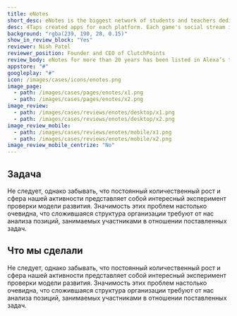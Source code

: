 ```yaml
---
title: eNotes
short_desc: eNotes is the biggest network of students and teachers dedicated to literature.
desc: 4Taps created apps for each platform. Each game's social stream is the new way to follow live sports on-the-go, even if the user is away from the TV.
background: "rgba(239, 190, 28, 0.15)"
show_in_review_block: "Yes"
reviewer: Nish Patel
reviewer_position: Founder and CEO of ClutchPoints
review_body: eNotes for more than 20 years has been listed in Alexa’s top-1000 websites in the world. We  specialize in lesson plans and study guides also providing the Homework Help section with millions of questions with answers. eNotes needed a partner to launch native iOS and Android applications who can cover the whole mobile experience
appstore: "#"
googleplay: "#"
icon: /images/cases/icons/enotes.png
image_page:
  - path: /images/cases/pages/enotes/x1.png
  - path: /images/cases/pages/enotes/x2.png
image_review:
  - path: /images/cases/reviews/enotes/desktop/x1.png
  - path: /images/cases/reviews/enotes/desktop/x2.png
image_review_mobile:
  - path: /images/cases/reviews/enotes/mobile/x1.png
  - path: /images/cases/reviews/enotes/mobile/x2.png
image_review_mobile_centrize: "No"
---
```

## Задача
Не следует, однако забывать, что постоянный количественный рост и сфера нашей активности представляет собой интересный эксперимент проверки модели развития. Значимость этих проблем настолько очевидна, что сложившаяся структура организации требуют от нас анализа позиций, занимаемых участниками в отношении поставленных задач.
## Что мы сделали
Не следует, однако забывать, что постоянный количественный рост и сфера нашей активности представляет собой интересный эксперимент проверки модели развития. Значимость этих проблем настолько очевидна, что сложившаяся структура организации требуют от нас анализа позиций, занимаемых участниками в отношении поставленных задач.